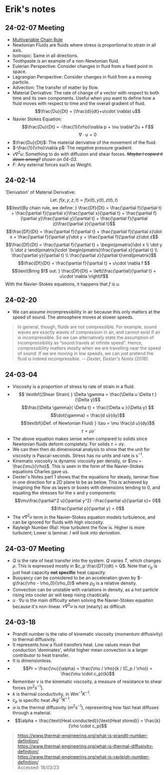 # Erik's notes

## 24-02-07 Meeting
 - [Multivariable Chain Rule](https://www.khanacademy.org/math/multivariable-calculus/multivariable-derivatives/differentiating-vector-valued-functions/a/multivariable-chain-rule-simple-version)
 - Newtonian Fluids are fluids where stress is proportional to strain in all axis.
 - Isotropic: Same in all directions.
 - Toothpaste is an example of a non-Newtonian fluid.
 - Eulerian Perspective: Consider changes in fluid from a fixed point in space.
 - Lagrangian Perspective: Consider changes in fluid from a a moving particle.
 - Advection: The transfer of matter by flow.
 - Material Derivative: The rate of change of a vector with respect to both time and its own components. Useful when you want to define how a fluid moves with respect to time and the overall gradient of fluid.
 $$\frac{Du}{Dt} = (\frac{d}{dt}+u\cdot \nabla) u$$
 - Navier Stokes Equation:
 $$\frac{Du}{Dt} = -\frac{1}{\rho}\nabla p + \nu \nabla^2u + F$$
 $$\nabla \cdot u = 0$$
 - $\frac{Du}{Dt}$: The material derivative of the movement of the fluid.
 - $-\frac{1}{\rho}\nabla p$: The negative pressure gradient.
 - $v\nabla^2u$: Something to do with diffusion and shear forces. *~~Maybe I copied it down wrong?~~ shown on 04-03.*
 - $F$: Any external forces such as Weight. 

## 24-02-14
 'Derivation' of Material Derivative:
 $$\text{Let: }f(x,y,z,t) = f\left(x(t), y(t),z(t),t \right)$$ 
 $$\text{By chain rule, we define: } \frac{Df}{Dt} = \frac{\partial f}{\partial t} + \frac{\partial f}{\partial x}\frac{\partial x}{\partial t} + \frac{\partial f}{\partial y}\frac{\partial y}{\partial t} + \frac{\partial f}{\partial z}\frac{\partial z}{\partial t}$$
 $$\frac{Df}{Dt} = \frac{\partial f}{\partial t} + \frac{\partial f}{\partial x}\dot x + \frac{\partial f}{\partial y}\dot y + \frac{\partial f}{\partial z}\dot z$$
 $$\frac{Df}{Dt} = \frac{\partial f}{\partial t} + \begin{pmatrix}\dot x \\ \dot y \\ \dot z \end{pmatrix}\cdot \begin{pmatrix}\frac{\partial x}{\partial t} \\ \frac{\partial y}{\partial t} \\ \frac{\partial z}{\partial t}\end{pmatrix}$$
 $$\frac{Df}{Dt} = \frac{\partial f}{\partial t} + u\cdot \nabla f $$
 $$\text{Bring $f$ out: } \frac{Df}{Dt} = \left(\frac{\partial}{\partial t} + u\cdot \nabla \right)f$$
 With the Navier-Stokes equations, it happens that $f$ is $u$.

## 24-02-20
  - We can assume incompressibility in air because this only matters at the speed of sound. The atmosphere moves at slower speeds.
  >In general, though, fluids are not compressible. For example, sound waves are exactly waves of compression in air, and cannot exist if air is incompressible. So we can alternatively state the assumption of incompressibility as “sound travels at infinite speed”. Hence, compressibility matters mostly when we are travelling near the speed of sound. If we are moving in low speeds, we can just pretend the fluid is indeed incompressible.
  > --<cite> Dexter, Dexter's Notes (2016).

## 24-03-04
 - Viscosity is a proportion of stress to rate of strain in a fluid.
 - $$ \textbf{(Shear Strain) } \Delta \gamma = \frac{\Delta u \Delta t }{\Delta y}$$
 $$\frac{\Delta \gamma}{ \Delta t} = \frac{\Delta u }{\Delta y} $$
 $$\dot{\gamma} = \frac{d u}{dy}$$
 $$\textbf{(Def. of Newtonian Fluid) } \tau = \mu \frac{d u}{dy}$$
 $$\tau = \mu\dot\gamma$$
 - The above equation makes sense when compared to solids since Newtonian fluids deform completely. For solids $\tau = \sigma \gamma$.
 - We can then then do dimensional analysis to show that the unit for viscosity is Pascal-seconds. Stress has no units and rate is $\text{s}^{-1}.$
 - Kinematic viscosity is dynamic viscosity per density, or $\nu = \frac{\mu}{\rho}$. This is seen in the form of the Navier-Stokes equations Charles gave us.
 - Dexter's Notes part 1 shows that the equations for steady, laminar flow in one direction for a 2D plane to be as below. This is achieved by imagining the flow as layers or boxes with dimensions tending to 0, and equating the stresses for the x and y components:
 $$\mu\frac{\partial^2 u}{\partial y^2} -\frac{\partial u}{\partial x}= 0$$
 $$\frac{\partial p}{\partial y} = 0$$
 - The $\nu \nabla^2 u$ term in the Navier-Stokes equation models turbulence, and can be ignored for fluids with high viscosity.
 - Rayleigh Number (Ra): How turbulent the flow is. Higher is more turbulent; Lower is laminar. *I will look into derivation*.

## 24-03-07 Meeting
 - $Q$ is the rate of heat transfer into the system. $Q$ varies $T$, which changes $\rho$. This is expressed mostly in $c_p \frac{DT}{dt} = Q$. Note that $c_p$ is just heat capacity **not specific** heat capacity.
 - Buoyancy can be considered to be an acceleration given by $-g\frac{\rho - \rho_0}{\rho_0}$ where $\rho_0$ is a relative density.
 - Convection can be unstable with variations in density, as a hot particle rising into cooler air will keep rising chaotically.
 - $u \cdot \nabla u$ is the main difficulty when solving the Navier-Stokes equation because it's non-linear. $\nu \nabla^2 u$ is not (nearly) as difficult.

## 24-03-18
 - Prandtl number is the ratio of kinematic viscosity (momentum diffusivity) to thermal diffusivity.
 - It represents how a fluid transfers heat. Low values mean that conduction 'dominates', whilst higher mean convection is a larger contributor to heat transfer.
 - It is dimensionless.
 - $$Pr = \frac{\nu}{\alpha} = \frac{\mu / \rho}{k / (C_p / \rho)} = \frac{\mu \cdot c_p}{k}$$
 - Remember $\nu$ is the kinematic viscosity, a measure of resistance to shear forces ($m^2 s^{-1}$).
 - $k$ is thermal conductivity, in $Wm^{-1}K^{-1}$.
 - $c_p$ is specific heat $Jkg^{-1}K^{-1}$.
 - $\alpha$ is the thermal diffusivity ($m^2 s^{-1}$), representing how fast heat diffuses through a material.
 - $$\alpha = \frac{\text{Heat conducted}}{\text{Heat stored}} = \frac{k}{\rho \cdot c_p}$$

 > https://www.thermal-engineering.org/what-is-prandtl-number-definition/  
 > https://www.thermal-engineering.org/what-is-thermal-diffusivity-definition/  
 > https://www.thermal-engineering.org/what-is-rayleigh-number-definition/  
 > Accessed: 18/03/23  